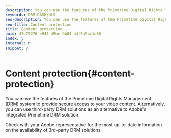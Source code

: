 ```yaml
---
description: You can use the features of the Primetime Digital Rights Management (DRM) system to provide secure access to your video content. Alternatively, you can use third-party DRM solutions as an alternative to Adobe's integrated Primetime DRM solution.
keywords: DRM;DASH;HLS
seo-description: You can use the features of the Primetime Digital Rights Management (DRM) system to provide secure access to your video content. Alternatively, you can use third-party DRM solutions as an alternative to Adobe's integrated Primetime DRM solution.
seo-title: Content protection
title: Content protection
uuid: 47d79276-e944-49be-9b84-44f5a9cc1d86
index: y
internal: n
snippet: y
---
```


# Content protection{#content-protection}

You can use the features of the Primetime Digital Rights Management (DRM) system to provide secure access to your video content. Alternatively, you can use third-party DRM solutions as an alternative to Adobe's integrated Primetime DRM solution.

Check with your Adobe representative for the most up-to-date information on the availability of 3rd-party DRM solutions. 
